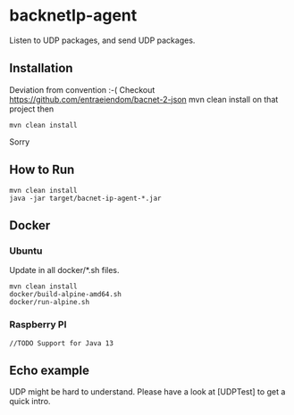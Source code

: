 # backnetIp-agent
Listen to UDP packages, and send UDP packages.

## Installation

Deviation from convention :-(
Checkout https://github.com/entraeiendom/bacnet-2-json
mvn clean install on that project
then

`mvn clean install`

Sorry

## How to Run

```
mvn clean install
java -jar target/bacnet-ip-agent-*.jar
``` 

## Docker

### Ubuntu

Update <your docker user> in all docker/*.sh files.

```
mvn clean install
docker/build-alpine-amd64.sh
docker/run-alpine.sh
```
### Raspberry PI


```
//TODO Support for Java 13
```
## Echo example

UDP might be hard to understand. 
Please have a look at [UDPTest] to get a quick intro.
